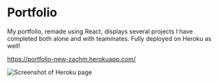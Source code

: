 # Portfolio



My portfolio, remade using React, displays several projects I have completed both alone and with teammates. Fully deployed on Heroku as well!

 https://portfolio-new-zachm.herokuapp.com/

 ![Screenshot of Heroku page](./assets/images/portfolioimage.png)

